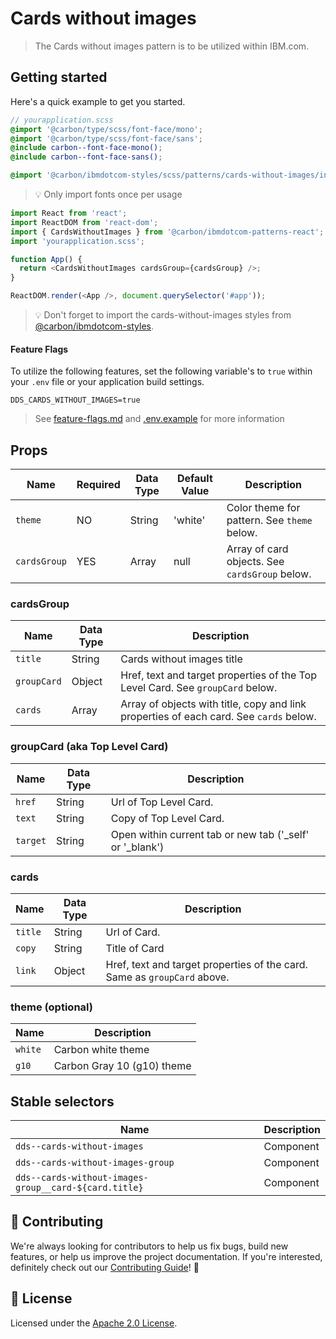 # Cards without images

> The Cards without images pattern is to be utilized within IBM.com.

## Getting started

Here's a quick example to get you started.

```scss
// yourapplication.scss
@import '@carbon/type/scss/font-face/mono';
@import '@carbon/type/scss/font-face/sans';
@include carbon--font-face-mono();
@include carbon--font-face-sans();

@import '@carbon/ibmdotcom-styles/scss/patterns/cards-without-images/index';
```

> 💡 Only import fonts once per usage

```javascript
import React from 'react';
import ReactDOM from 'react-dom';
import { CardsWithoutImages } from '@carbon/ibmdotcom-patterns-react';
import 'yourapplication.scss';

function App() {
  return <CardsWithoutImages cardsGroup={cardsGroup} />;
}

ReactDOM.render(<App />, document.querySelector('#app'));
```

> 💡 Don't forget to import the cards-without-images styles from
> [@carbon/ibmdotcom-styles](https://github.com/carbon-design-system/ibm-dotcom-library/blob/master/packages/styles).

#### Feature Flags

To utilize the following features, set the following variable's to `true` within
your `.env` file or your application build settings.

```
DDS_CARDS_WITHOUT_IMAGES=true
```

> See
> [feature-flags.md](https://github.com/carbon-design-system/ibm-dotcom-library/blob/master/packages/patterns-react/docs/feature-flags.md)
> and
> [.env.example](https://github.com/carbon-design-system/ibm-dotcom-library/blob/master/packages/patterns-react/.env.example)
> for more information

## Props

| Name         | Required | Data Type | Default Value | Description                                    |
| ------------ | -------- | --------- | ------------- | ---------------------------------------------- |
| `theme`      | NO       | String    | 'white'       | Color theme for pattern. See `theme` below.    |
| `cardsGroup` | YES      | Array     | null          | Array of card objects. See `cardsGroup` below. |

### cardsGroup

| Name        | Data Type | Description                                                                            |
| ----------- | --------- | -------------------------------------------------------------------------------------- |
| `title`     | String    | Cards without images title                                                             |
| `groupCard` | Object    | Href, text and target properties of the Top Level Card. See `groupCard` below.         |
| `cards`     | Array     | Array of objects with title, copy and link properties of each card. See `cards` below. |

### groupCard (aka Top Level Card)

| Name     | Data Type | Description                                                |
| -------- | --------- | ---------------------------------------------------------- |
| `href`   | String    | Url of Top Level Card.                                     |
| `text`   | String    | Copy of Top Level Card.                                    |
| `target` | String    | Open within current tab or new tab ('\_self' or '\_blank') |

### cards

| Name    | Data Type | Description                                                              |
| ------- | --------- | ------------------------------------------------------------------------ |
| `title` | String    | Url of Card.                                                             |
| `copy`  | String    | Title of Card                                                            |
| `link`  | Object    | Href, text and target properties of the card. Same as `groupCard` above. |

### theme (optional)

| Name    | Description                |
| ------- | -------------------------- |
| `white` | Carbon white theme         |
| `g10`   | Carbon Gray 10 (g10) theme |

## Stable selectors

| Name                                                  | Description |
| ----------------------------------------------------- | ----------- |
| `dds--cards-without-images`                           | Component   |
| `dds--cards-without-images-group`                     | Component   |
| `dds--cards-without-images-group__card-${card.title}` | Component   |

## 🙌 Contributing

We're always looking for contributors to help us fix bugs, build new features,
or help us improve the project documentation. If you're interested, definitely
check out our
[Contributing Guide](https://github.com/carbon-design-system/ibm-dotcom-library/blob/master/.github/CONTRIBUTING.md)!
👀

## 📝 License

Licensed under the
[Apache 2.0 License](https://github.com/carbon-design-system/ibm-dotcom-library/blob/master/LICENSE).
